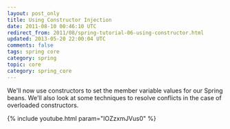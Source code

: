 ```yaml
---           
layout: post_only
title: Using Constructor Injection
date: 2011-08-10 00:46:10 UTC
redirect_from: 2011/08/spring-tutorial-06-using-constructor.html
updated: 2013-05-20 22:00:04 UTC
comments: false
tags: spring core
category: spring
topic: core
category: spring_core
---
```


We'll now use constructors to set the member variable values for our Spring beans. We'll also look at some techniques to resolve conflicts in the case of overloaded constructors. 

{% include youtube.html param="IOZzxmJVus0" %}

